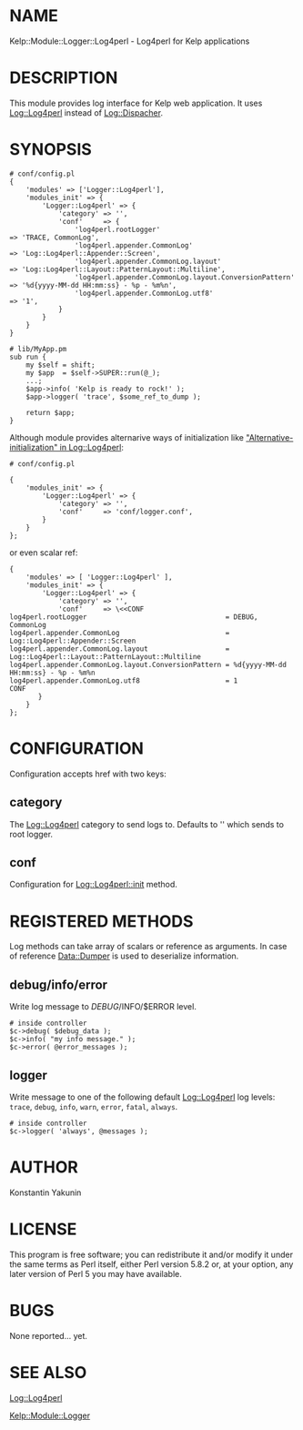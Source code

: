 # NAME

Kelp::Module::Logger::Log4perl - Log4perl for Kelp applications

# DESCRIPTION

This module provides log interface for Kelp web application. It uses
[Log::Log4perl](https://metacpan.org/pod/Log::Log4perl) instead of [Log::Dispacher](https://metacpan.org/pod/Log::Dispacher). 

# SYNOPSIS

    # conf/config.pl
    {
        'modules' => ['Logger::Log4perl'],
        'modules_init' => {
            'Logger::Log4perl' => {
                'category' => '',
                'conf'     => {
                    'log4perl.rootLogger'                                  => 'TRACE, CommonLog',
                    'log4perl.appender.CommonLog'                          => 'Log::Log4perl::Appender::Screen',
                    'log4perl.appender.CommonLog.layout'                   => 'Log::Log4perl::Layout::PatternLayout::Multiline',
                    'log4perl.appender.CommonLog.layout.ConversionPattern' => '%d{yyyy-MM-dd HH:mm:ss} - %p - %m%n',
                    'log4perl.appender.CommonLog.utf8'                     => '1',
                }
            }
        }
    }

    # lib/MyApp.pm
    sub run {
        my $self = shift;
        my $app  = $self->SUPER::run(@_);
        ...;
        $app->info( 'Kelp is ready to rock!' );
        $app->logger( 'trace', $some_ref_to_dump );

        return $app;
    }

Although module provides alternarive ways of initialization like ["Alternative-initialization" in Log::Log4perl](https://metacpan.org/pod/Log::Log4perl#Alternative-initialization):

    # conf/config.pl

    {
        'modules_init' => {
            'Logger::Log4perl' => {
                'category' => '',
                'conf'     => 'conf/logger.conf',
            }
        }
    };

or even scalar ref:

    {
        'modules' => [ 'Logger::Log4perl' ],
        'modules_init' => {
            'Logger::Log4perl' => {
                'category' => '',
                'conf'     => \<<CONF
    log4perl.rootLogger                                  = DEBUG, CommonLog
    log4perl.appender.CommonLog                          = Log::Log4perl::Appender::Screen
    log4perl.appender.CommonLog.layout                   = Log::Log4perl::Layout::PatternLayout::Multiline
    log4perl.appender.CommonLog.layout.ConversionPattern = %d{yyyy-MM-dd HH:mm:ss} - %p - %m%n
    log4perl.appender.CommonLog.utf8                     = 1
    CONF
           }
        }
    };

# CONFIGURATION

Configuration accepts href with two keys:

## category

The [Log::Log4perl](https://metacpan.org/pod/Log::Log4perl) category to send logs to. Defaults to '' which sends to root logger.

## conf

Configuration for <Log::Log4perl::init> method.

# REGISTERED METHODS

Log methods can take array of scalars or reference as arguments. In case of
reference [Data::Dumper](https://metacpan.org/pod/Data::Dumper) is used to deserialize information.

## debug/info/error

Write log message to $DEBUG/$INFO/$ERROR level.

    # inside controller
    $c->debug( $debug_data );
    $c->info( "my info message." );
    $c->error( @error_messages );

## logger

Write message to one of the following default [Log::Log4perl](https://metacpan.org/pod/Log::Log4perl) log levels:
`trace`, `debug`, `info`, `warn`, `error`, `fatal`, `always`.

    # inside controller
    $c->logger( 'always', @messages );

# AUTHOR

Konstantin Yakunin

# LICENSE

This program is free software; you can redistribute it and/or modify
it under the same terms as Perl itself, either Perl version 5.8.2 or,
at your option, any later version of Perl 5 you may have available.

# BUGS

None reported... yet.

# SEE ALSO

[Log::Log4perl](https://metacpan.org/pod/Log::Log4perl)

[Kelp::Module::Logger](https://metacpan.org/pod/Kelp::Module::Logger)
